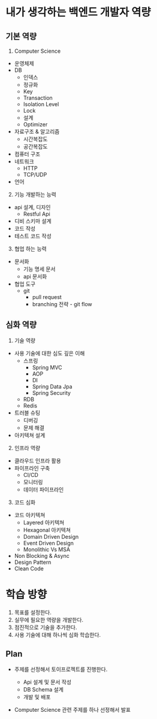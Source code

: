 # 내가 생각하는 백엔드 개발자 역량


## 기본 역량
1. Computer Science
- 운영체제
- DB
  - 인덱스
  - 정규화
  - Key
  - Transaction
  - Isolation Level
  - Lock
  - 설계
  - Optimizer
- 자료구조 & 알고리즘
    - 시간복잡도
    - 공간복잡도
- 컴퓨터 구조
- 네트워크
    - HTTP
    - TCP/UDP
- 언어
2. 기능 개발하는 능력
- api 설계, 디자인
    - Restful Api
- 디비 스키마 설계
- 코드 작성
- 테스트 코드 작성

3. 협업 하는 능력
- 문서화
    - 기능 명세 문서
    - api 문서화
- 협업 도구
    - git
        - pull request
        - branching 전략 - git flow

## 심화 역량
1. 기술 역량
- 사용 기술에 대한 심도 깊은 이해
    - 스프링
        - Spring MVC
        - AOP
        - DI
        - Spring Data Jpa
        - Spring Security
    - RDB
    - Redis
- 트러블 슈팅
    - 디버깅
    - 문제 해결
- 아키텍쳐 설계
2. 인프라 역량
- 클라우드 인프라 활용
- 파이프라인 구축
    - CI/CD
    - 모니터링
    - 데이터 파이프라인
3. 코드 심화
- 코드 아키텍쳐
  - Layered 아키텍쳐
  - Hexagonal 아키텍쳐
  - Domain Driven Design
  - Event Driven Design
  - Monolithic Vs MSA
- Non Blocking & Async
- Design Pattern
- Clean Code


# 학습 방향
1. 목표를 설정한다.
2. 실무에 필요한 역량을 개발한다.
3. 점진적으로 기술을 추가한다.
4. 사용 기술에 대해 하나씩 심화 학습한다.


## Plan
- 주제를 선정해서 토이프로젝트를 진행한다.
    - Api 설계 및 문서 작성
    - DB Schema 설계
    - 개발 및 배포

- Computer Science 관련 주제를 하나 선정해서 발표






